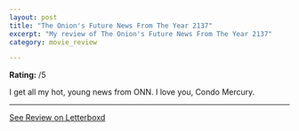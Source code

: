 ```yaml
---
layout: post
title: "The Onion's Future News From The Year 2137"
excerpt: "My review of The Onion's Future News From The Year 2137"
category: movie_review

---
```


**Rating:** /5

I get all my hot, young news from ONN. I love you, Condo Mercury.

<hr>

[See Review on Letterboxd](https://boxd.it/8C1p9Z)
